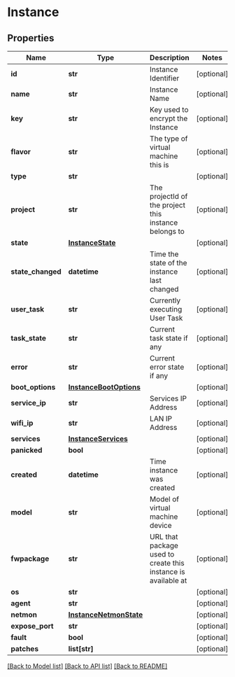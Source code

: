 # Instance


## Properties
Name | Type | Description | Notes
------------ | ------------- | ------------- | -------------
**id** | **str** | Instance Identifier | [optional] 
**name** | **str** | Instance Name | [optional] 
**key** | **str** | Key used to encrypt the Instance | [optional] 
**flavor** | **str** | The type of virtual machine this is | [optional] 
**type** | **str** |  | [optional] 
**project** | **str** | The projectId of the project this instance belongs to | [optional] 
**state** | [**InstanceState**](InstanceState.md) |  | [optional] 
**state_changed** | **datetime** | Time the state of the instance last changed | [optional] 
**user_task** | **str** | Currently executing User Task | [optional] 
**task_state** | **str** | Current task state if any | [optional] 
**error** | **str** | Current error state if any | [optional] 
**boot_options** | [**InstanceBootOptions**](InstanceBootOptions.md) |  | [optional] 
**service_ip** | **str** | Services IP Address | [optional] 
**wifi_ip** | **str** | LAN IP Address | [optional] 
**services** | [**InstanceServices**](InstanceServices.md) |  | [optional] 
**panicked** | **bool** |  | [optional] 
**created** | **datetime** | Time instance was created | [optional] 
**model** | **str** | Model of virtual machine device | [optional] 
**fwpackage** | **str** | URL that package used to create this instance is available at | [optional] 
**os** | **str** |  | [optional] 
**agent** | **str** |  | [optional] 
**netmon** | [**InstanceNetmonState**](InstanceNetmonState.md) |  | [optional] 
**expose_port** | **str** |  | [optional] 
**fault** | **bool** |  | [optional] 
**patches** | **list[str]** |  | [optional] 

[[Back to Model list]](../README.md#documentation-for-models) [[Back to API list]](../README.md#documentation-for-api-endpoints) [[Back to README]](../README.md)


